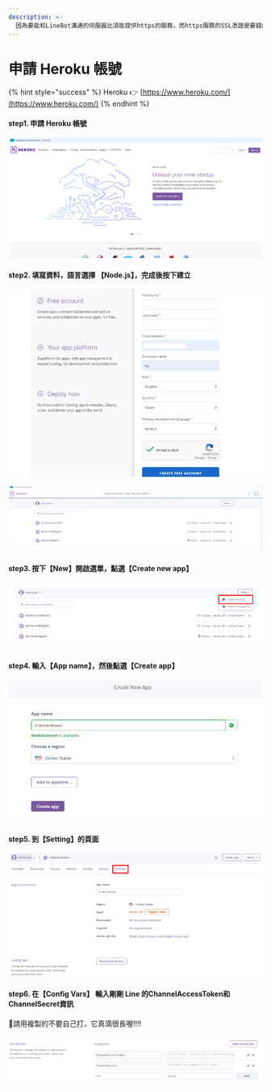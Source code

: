 ```yaml
---
description: >-
  因為要能和LineBot溝通的伺服器比須能提供https的服務，而https服務的SSL憑證是要錢的，所以我們必須找一個網路上提供的免費程式空間並且提供https的伺服器來放置程式
---
```


# 申請 Heroku 帳號

{% hint style="success" %}
Heroku 👉 [https://www.heroku.com/](https://www.heroku.com/)
{% endhint %}

#### step1. 申請 Heroku 帳號

![](.gitbook/assets/image%20%2814%29.png)

#### step2. 填寫資料，語言選擇 【Node.js】，完成後按下建立

![](.gitbook/assets/image.png)

![](.gitbook/assets/image%20%2820%29.png)

#### step3. 按下【New】開啟選單，點選【Create new app】

![](.gitbook/assets/image%20%2817%29.png)

#### step4. 輸入【App name】，然後點選【Create app】

![](.gitbook/assets/image%20%2821%29.png)

#### step5. 到【Setting】的頁面

![](.gitbook/assets/image%20%287%29.png)

#### step6. 在【Config Vars】 輸入剛剛 Line 的ChannelAccessToken和ChannelSecret資訊

📢請用複製的不要自己打，它真滴很長喔!!!!

![](.gitbook/assets/image%20%2819%29.png)




